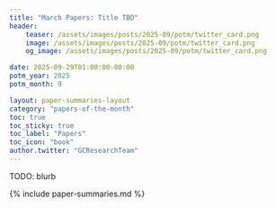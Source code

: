 ```yaml
---
title: "March Papers: Title TBD"
header:
    teaser: /assets/images/posts/2025-09/potm/twitter_card.png
    image: /assets/images/posts/2025-09/potm/twitter_card.png
    og_image: /assets/images/posts/2025-09/potm/twitter_card.png

date: 2025-09-29T01:00:00-00:00
potm_year: 2025
potm_month: 9

layout: paper-summaries-layout
category: "papers-of-the-month"
toc: true
toc_sticky: true
toc_label: "Papers"
toc_icon: "book"
author.twitter: "GCResearchTeam"
---
```


TODO: blurb

{% include paper-summaries.md %}